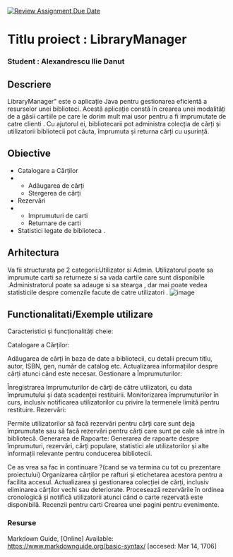 [![Review Assignment Due Date](https://classroom.github.com/assets/deadline-readme-button-24ddc0f5d75046c5622901739e7c5dd533143b0c8e959d652212380cedb1ea36.svg)](https://classroom.github.com/a/_FtrmUqL)
# Titlu proiect : LibraryManager
### Student : Alexandrescu Ilie Danut

## Descriere
LibraryManager" este o aplicație Java pentru gestionarea eficientă a resurselor unei biblioteci. Acestă aplicație constă în crearea unei modalități de a găsii cartiile pe care le dorim mult mai usor pentru a fi imprumutate de catre clienti . Cu ajutorul ei, bibliotecarii pot administra colecția de cărți și utilizatorii bibliotecii pot căuta, împrumuta și returna cărți cu ușurință.
## Obiective

* Catalogare a Cărților
*   - Adăugarea de cărți
    - Stergerea de cărți
* Rezervări
*   - Imprumuturi de carti
    - Returnare de carti
* Statistici legate de biblioteca .

## Arhitectura

Va fii structurata pe 2 categorii:Utilizator si Admin. Utilizatorul poate sa imprumute carti sa returneze si sa vada cartile care sunt disponibile .Administratorul poate sa adauge si sa stearga , dar mai poate vedea statisticile despre comenzile facute de catre utilizatori .
![image](https://github.com/Programare-III-2023-2024/p3-proiect-sg2-Ilie2/assets/147348536/c5533cde-f78b-45a1-9ff2-a75a2734dc5c)



## Functionalitati/Exemple utilizare
Caracteristici și funcționalități cheie:

Catalogare a Cărților:

Adăugarea de cărți în baza de date a bibliotecii, cu detalii precum titlu, autor, ISBN, gen, număr de catalog etc.
Actualizarea informațiilor despre cărți atunci când este necesar.
Gestionare a Împrumuturilor:

Înregistrarea împrumuturilor de cărți de către utilizatori, cu data împrumutului și data scadenței restituirii.
Monitorizarea împrumuturilor în curs, inclusiv notificarea utilizatorilor cu privire la termenele limită pentru restituire.
Rezervări:

Permite utilizatorilor să facă rezervări pentru cărți care sunt deja împrumutate sau să facă rezervări pentru cărți care sunt pe cale să intre în bibliotecă.
Generarea de Rapoarte:
Generarea de rapoarte despre împrumuturi, rezervări, cărți populare, statistici ale utilizatorilor și alte informații relevante pentru conducerea bibliotecii.

Ce as vrea sa fac in continuare ?(cand se va termina cu tot cu prezentare proiectului)
Organizarea cărților pe rafturi și etichetarea acestora pentru a facilita accesul.
Actualizarea și gestionarea colecției de cărți, inclusiv eliminarea cărților vechi sau deteriorate.
Procesează rezervările în ordinea cronologică și notifică utilizatorii atunci când o carte rezervată este disponibilă.
Recenzii pentru carti
Crearea unei pagini pentru evenimente.
### Resurse
Markdown Guide, [Online] Available: https://www.markdownguide.org/basic-syntax/ [accesed: Mar 14, 1706]
